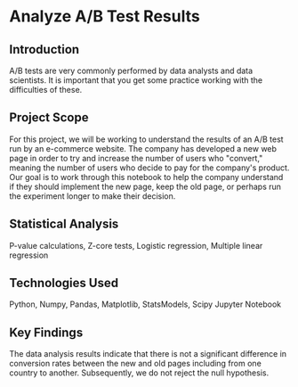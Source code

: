 # Analyze A/B Test Results
## Introduction
A/B tests are very commonly performed by data analysts and data scientists. It is important that you get some practice working with the difficulties of these.
## Project Scope
For this project, we will be working to understand the results of an A/B test run by an e-commerce website. The company has developed a new web page in order to try and increase the number of users who "convert," meaning the number of users who decide to pay for the company's product.
Our goal is to work through this notebook to help the company understand if they should implement the new page, keep the old page, or perhaps run the experiment longer to make their decision.
## Statistical Analysis
P-value calculations,
Z-core tests,
Logistic regression,
Multiple linear regression 
## Technologies Used
Python, Numpy, Pandas, Matplotlib, StatsModels, Scipy
Jupyter Notebook
## Key Findings
The data analysis results indicate that there is not a significant difference in conversion rates between the new and old pages including from one country to another. Subsequently, we do not reject the null hypothesis.
